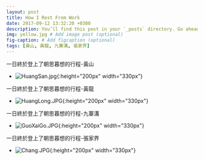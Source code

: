 ```yaml
---
layout: post
title: How I Rest From Work
date: 2017-09-12 13:32:20 +0300
description: You’ll find this post in your `_posts` directory. Go ahead and edit it and re-build the site to see your changes. # Add post description (optional)
img: yellow.jpg # Add image post (optional)
fig-caption: # Add figcaption (optional)
tags: [黃山, 黃龍, 九寨溝, 張家界]
---
```

一日終於登上了朝思暮想的行程-黃山
* ![HuangSan.jpg]({{site.baseurl}}/assets/img/HuangSan.jpg){:height="200px" width="330px"}

一日終於登上了朝思暮想的行程-黃龍
* ![HuangLong.JPG]({{site.baseurl}}/assets/img/HuangLong.JPG){:height="200px" width="330px"}

一日終於登上了朝思暮想的行程-九寨溝
* ![GuoXaiGo.JPG]({{site.baseurl}}/assets/img/GuoXaiGo.JPG){:height="200px" width="330px"}

一日終於登上了朝思暮想的行程-張家界
* ![Chang.JPG]({{site.baseurl}}/assets/img/Chang.JPG){:height="200px" width="330px"}












